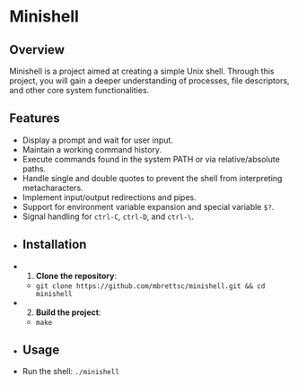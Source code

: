 
# Minishell 
## Overview
Minishell is a project aimed at creating a simple Unix shell. Through this project, you will gain a deeper understanding of processes, file descriptors, and other core system functionalities. 
## Features
- Display a prompt and wait for user input. 
- Maintain a working command history. 
- Execute commands found in the system PATH or via relative/absolute paths.
- Handle single and double quotes to prevent the shell from interpreting metacharacters. 
- Implement input/output redirections and pipes. 
- Support for environment variable expansion and special variable `$?`. 
- Signal handling for `ctrl-C`, `ctrl-D`, and `ctrl-\`.
- ## Installation
- 1. **Clone the repository**:
	-  ```git clone https://github.com/mbrettsc/minishell.git && cd minishell```
- 2. **Build the project**:
	-  ```make ``` 
- ## Usage
-  Run the shell:  ```./minishell```
